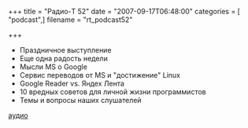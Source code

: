 +++
title = "Радио-T 52"
date = "2007-09-17T06:48:00"
categories = [ "podcast",]
filename = "rt_podcast52"

+++

- Праздничное выступление
- Еще одна радость недели
- Мысли MS о Google
- Сервис переводов от MS и "достижение" Linux
- Google Reader vs. Яндех Лента
- 10 вредных советов для личной жизни программистов
- Темы и вопросы наших слушателей

[аудио](https://cdn.radio-t.com/rt_podcast52.mp3)
<audio src="https://cdn.radio-t.com/rt_podcast52.mp3" preload="none"></audio>